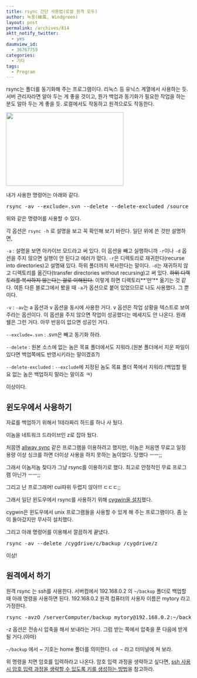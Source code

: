 ```yaml
---
title: rsync 간단 사용법(로컬 원격 모두)
author: 녹풍(綠風, Windgreen)
layout: post
permalink: /archives/814
aktt_notify_twitter:
  - yes
daumview_id:
  - 36767759
categories:
  - 기타
tags:
  - Program
---
```

rsync는 폴더를 동기화해 주는 프로그램이다. 리눅스 등 유닉스 계열에서 사용하는 듯. 서버 관리자라면 알아 두는 게 좋을 것이고, 뭔가 백업과 동기화가 필요한 작업을 하는 분도 알아 두는 게 좋을 듯. 로컬에서도 작동하고 원격으로도 작동한다.

<img class="aligncenter" src="http://dl.dropboxusercontent.com/u/15546257/blog/mytory/old-images/1/cfile30.uf.1945374E4D4BC96E31B91C.jpg" alt="" width="320" height="200" />

내가 사용한 명령어는 아래와 같다.

<pre class="brush:plain">rsync -av --exclude=.svn --delete --delete-excluded /source /destination</pre>

위와 같은 명령어를 사용할 수 있다.

각 옵션은 `rsync -h` 로 설명을 보고 꼭 확인해 보기 바란다. 일단 위에 쓴 것만 설명하면,

`-a` : 설명을 보면 아카이브 모드라고 써 있다. 이 옵션을 빼고 실행하니까 `-r`이나 `-d` 옵션을 주지 않으면 실행이 안 된다고 에러가 떴다. `-r`은 디렉토리로 재귀한다(recurse into directories)고 설명돼 있다. 하위 폴더까지 복사한다는 말이다. `-d`는 재귀하지 않고 디렉토리를 옮긴다(transfer directories without recursing)고 써 있다. <del>하위 디렉토리를 복사하지 않는다는 걸로 이해된다.</del> 이렇게 하면 디렉토리**&#8216;만&#8217;** 옮기는 것 같다. 여튼 다른 블로그에서 봤을 때 `-a`가 옵션으로 붙어 있었으므로 나도 사용했다. 그 뿐이다.

`-v` : `-av`는 a 옵션과 v 옵션을 동시에 사용한 거다. v 옵션은 작업 상황을 텍스트로 보여주라는 옵션이다. 이 옵션을 주지 않으면 작업이 성공했다는 메세지도 안 나온다. 원래 쉘은 그런 거다. 아무 반응이 없으면 성공인 거다.

`--exclude=.svn` : .svn은 빼고 동기화 하라.

`--delete` : 원본 소스에 없는 놈은 목표 폴더에서도 지워라.(원본 폴더에서 지운 파일이 있다면 백업쪽에도 반영시키라는 말이겠죠?)

`--delete-excluded` : `--exclude`에 지정된 놈도 목표 폴더 쪽에서 지워라.(백업할 필요 없는 놈은 백업하지 말라는 말이죠 ㅋ)

이상이다.

## 윈도우에서 사용하기

자료를 백업하기 위해서 1테라짜리 하드를 하나 사 뒀다.

이놈을 네트워크 드라이브인 z로 잡아 뒀다.

처믐엔 <a href="http://allwaysync.com/" target="_blank">allway sync</a> 같은 프로그램을 이용하려고 했지만, 이놈은 처음엔 무료고 일정 용량 이상 싱크를 하면 더이상 사용을 하지 못하는 놈이었다. 당했다 ㅡㅡ;;

그래서 이놈저놈 찾다가 그냥 rsync를 이용하기로 했다. 최고로 안정적인 무료 프로그램 아닌가 ㅡㅡ;;

그리고 난 프로그래머! cui따위 두렵지 않아!!! ㄷㄷㄷ;;

그래서 일단 윈도우에서 rsync를 사용하기 위해 <a href="http://blog.bagesoft.com/864" target="_blank">cygwin을 설치</a>했다.

cygwin은 윈도우에서 unix 프로그램들을 사용할 수 있게 해 주는 프로그램이다. 좀 눈이 돌아갔지만 무사히 설치했다.

그리고 아래 명령어를 이용해서 깔끔하게 끝냈다.

<pre class="brush:shell">rsync -av --delete /cygdrive/c/backup /cygdrive/z</pre>

이상!

## 원격에서 하기

원격 rsync 는 ssh를 사용한다. 서버컴에서 192.168.0.2 의 `~/backup` 폴더로 백업할 때 아래 명령을 사용하면 된다. 192.168.0.2 원격 컴퓨터의 사용자 이름은 mytory 라고 가정한다.

<pre>rsync -avzO /serverComputer/backup mytory@192.168.0.2:~/backup</pre>

-z 옵션은 전송시 압축을 해서 보내라는 거다. 그럼 받는 쪽에서 압축을 푼 다음에 받게 될 거다.(아마)

`~/backup` 에서 ~ 기호는 home 폴더를 의미한다. `cd ~` 라고 터미널에 쳐 보라.

위 명령을 치면 암호를 입력하라고 나온다. 암호 입력 과정을 생략하고 싶다면, [ssh 사용시 암호 입력 과정을 생략할 수 있도록 키를 생성하는 방법][1]을 참고하라.

 [1]: http://mytory.net/archives/1144 "ssh를 이용한 파일 복사 scp – 암호 없이 복사하는 방법도."